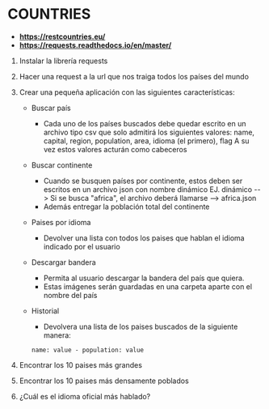 # COUNTRIES
* **https://restcountries.eu/**
* **https://requests.readthedocs.io/en/master/**

1. Instalar la librería requests
2. Hacer una request a la url que nos traiga todos los países del mundo
3. Crear una pequeña aplicación con las siguientes características:
	
	* Buscar país
	    * Cada uno de los países buscados debe quedar escrito en un archivo tipo csv que solo admitirá los siguientes valores:
		name, capital, region, population, area, idioma (el primero), flag
		A su vez estos valores acturán como cabeceros
	
    * Buscar continente
	    * Cuando se busquen países por continente, estos deben ser escritos en un archivo json con nombre dinámico
		EJ. dinámico --> Si se busca "africa", el archivo deberá llamarse --> africa.json
        * Además entregar la población total del continente
    
    * Paises por idioma
        * Devolver una lista con todos los paises que hablan el idioma indicado por el usuario
    
    * Descargar bandera
        * Permita al usuario descargar la bandera del país que quiera.
        * Estas imágenes serán guardadas en una carpeta aparte con el nombre del país
    
    * Historial
        * Devolvera una lista de los paises buscados de la siguiente manera:
        ```
        name: value - population: value
		```
4. Encontrar los 10 paises más grandes
5. Encontrar los 10 paises más densamente poblados
6. ¿Cuál es el idioma oficial más hablado?
